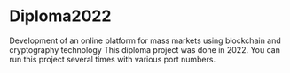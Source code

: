 # Diploma2022
Development of an online platform for mass markets using blockchain and cryptography technology
This diploma project was done in 2022. 
You can run this project several times with various port numbers.
